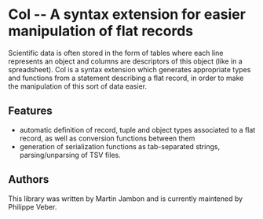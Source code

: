 Col -- A syntax extension for easier manipulation of flat records   
=========================================

Scientific data is often stored in the form of tables where each line 
represents an object and columns are descriptors of this object (like in
a spreadsheet). Col is a syntax extension which generates appropriate types 
and functions from a statement describing a flat record, in order to
make the manipulation of this sort of data easier.

Features 
--------

- automatic definition of record, tuple and object types associated to a 
  flat record, as well as conversion functions between them
- generation of serialization functions as tab-separated strings, 
  parsing/unparsing of TSV files.

Authors
---------
This library was written by Martin Jambon and is currently maintened by Philippe Veber.
